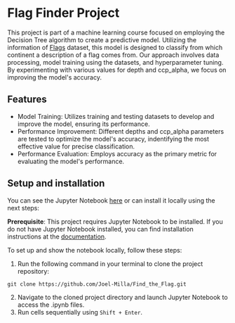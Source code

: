 # Flag Finder Project
This project is part of a machine learning course focused on employing the Decision Tree algorithm to create a predictive model. Utilizing the information of [Flags](https://archive.ics.uci.edu/dataset/40/flags) dataset, this model is designed to classify from which continent a description of a flag comes from. Our approach involves data processing, model training using the datasets, and hyperparameter tuning. By experimenting with various values for depth and ccp_alpha, we focus on improving the model's accuracy.

## Features
- Model Training: Utilizes training and testing datasets to develop and improve the model, ensuring its performance.
- Performance Improvement: Different depths and ccp_alpha parameters are tested to optimize the model's accuracy, indentifying the most effective value for precise classification.
- Performance Evaluation: Employs accuracy as the primary metric for evaluating the model's performance.

## Setup and installation
You can see the Jupyter Notebook [here](Find%20the%20Flag.ipynb) or can install it locally using the next steps:

**Prerequisite**: This project requires Jupyter Notebook to be installed. If you do not have Jupyter Notebook installed, you can find installation instructions at the [documentation](https://jupyter.org).

To set up and show the notebook locally, follow these steps:
1. Run the following command in your terminal to clone the project repository:
```shell
git clone https://github.com/Joel-Milla/Find_the_Flag.git
```
2. Navigate to the cloned project directory and launch Jupyter Notebook to access the .ipynb files.
3. Run cells sequentially using `Shift + Enter`.
